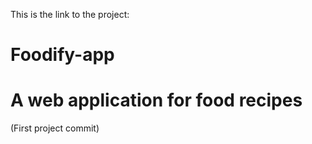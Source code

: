 This is the link to the project: 
# Foodify-app
A web application for food recipes
=======
(First project commit)
